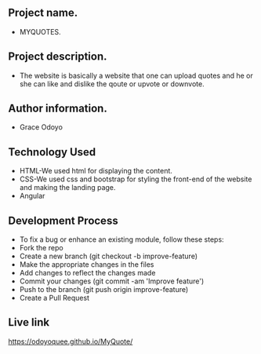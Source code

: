 ## Project name.
- MYQUOTES.
## Project description.
- The website is basically a website that one can upload quotes and he or she can like and dislike the qoute or upvote or downvote.
## Author information.
 - Grace Odoyo
## Technology Used
 - HTML-We used html for displaying the content.
 - CSS-We used css and bootstrap for styling the front-end of the website and making the landing page.
 - Angular
 ## Development Process
 - To fix a bug or enhance an existing module, follow these steps:
 - Fork the repo
 - Create a new branch (git checkout -b improve-feature)
 - Make the appropriate changes in the files
 - Add changes to reflect the changes made
 - Commit your changes (git commit -am 'Improve feature')
 - Push to the branch (git push origin improve-feature)
 - Create a Pull Request
## Live link
https://odoyoquee.github.io/MyQuote/